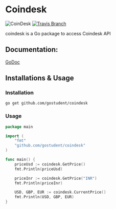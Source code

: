 # Coindesk

![CoinDesk](https://img.shields.io/badge/docs-GoDoc-ff69b4.svg?style=flat-square)
[![Travis Branch](https://img.shields.io/travis/gostudent/coindesk.svg?style=flat-square)](https://travis-ci.org/gostudent.coindesk)

coindesk is a Go package to access Coindesk API

## Documentation:
[GoDoc](https://godoc.org/github.com/gostudent/coindesk)

## Installations & Usage

### Installation

`go get github.com/gostudent/coindesk`

### Usage

```go
package main

import (
	"fmt"
	"github.com/gostudent/coindesk"
)

func main() {
	priceUsd := coindesk.GetPrice()
	fmt.Println(priceUsd)

	priceInr := coindesk.GetPrice("INR")
	fmt.Println(priceInr)

	USD, GBP, EUR := coindesk.CurrentPrice()
	fmt.Println(USD, GBP, EUR)
}
```
